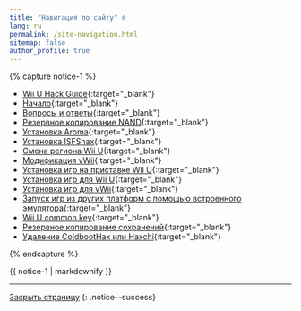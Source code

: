 ```yaml
---
title: "Навигация по сайту" #
lang: ru
permalink: /site-navigation.html
sitemap: false
author_profile: true
---
```


{% capture notice-1 %}

* [Wii U Hack Guide](home){:target="_blank"}
* [Начало](get-started){:target="_blank"}
* [Вопросы и ответы](faq){:target="_blank"}
* [Резервное копирование NAND](nand-backup){:target="_blank"}
* [Установка Aroma](aroma){:target="_blank"}
* [Установка ISFShax](isfshax){:target="_blank"}
* [Смена региона Wii U](wiiu-region-change){:target="_blank"}
* [Модификация vWii](vwii-modding){:target="_blank"}
* [Установка игр на приставке Wii U](games){:target="_blank"}
* [Установка игр для Wii U](games-wiiu){:target="_blank"}
* [Установка игр для vWii](games-vwii){:target="_blank"}
* [Запуск игр из других платформ с помощью встроенного эмулятора](games-inject){:target="_blank"}
* [Wii U common key](key){:target="_blank"}
* [Резервное копирование сохранений](save-backup){:target="_blank"}
* [Удаление ColdbootHax или Haxchi](uninstall-hack){:target="_blank"}

{% endcapture %}
<div class="notice--info">{{ notice-1 | markdownify }}</div>


___

[Закрыть страницу](javascript:window.close();)
{: .notice--success}